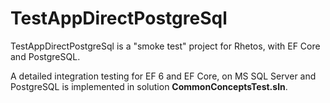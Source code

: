 ﻿# TestAppDirectPostgreSql

TestAppDirectPostgreSql is a "smoke test" project for Rhetos, with EF Core and PostgreSQL.

A detailed integration testing for EF 6 and EF Core, on MS SQL Server and PostgreSQL is implemented in solution **CommonConceptsTest.sln**.
